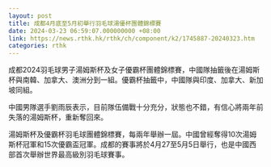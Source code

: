 ```yaml
---
layout: post
title: 成都4月底至5月初舉行羽毛球湯優杯團體錦標賽
date: 2024-03-23 06:59:07.000000000 +08:00
link: https://news.rthk.hk/rthk/ch/component/k2/1745887-20240323.htm
categories: rthk
---
```


成都2024羽毛球男子湯姆斯杯及女子優霸杯團體錦標賽，中國隊抽籤後在湯姆斯杯與南韓、加拿大、澳洲分到一組。優霸杯抽籤中，中國隊與印度、加拿大、新加坡同組。

中國男隊選手劉雨辰表示，目前隊伍備戰十分充分，狀態也不錯，有信心將兩年前失落的湯姆斯杯，重新奪回來。

湯姆斯杯及優霸杯羽毛球團體錦標賽，每兩年舉辦一屆。中國曾經奪得10次湯姆斯杯冠軍和15次優霸盃冠軍。成都的賽事將於4月27至5月5日舉行，也是中國西部首次舉辦世界最高級別羽毛球賽事。
